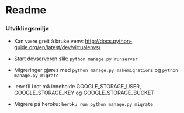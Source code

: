 # Readme

### Utviklingsmiljø

- Kan være greit å bruke venv: http://docs.python-guide.org/en/latest/dev/virtualenvs/
- Start devserveren slik: ```python manage.py runserver```
- Migreringer gjøres med ```python manage.py makemigrations``` og ```python manage.py migrate```
- .env fil i rot må inneholde GOOGLE_STORAGE_USER, GOOGLE_STORAGE_KEY og GOOGLE_STORAGE_BUCKET

- Migrere på heroku: ```heroku run python manage.py migrate```

